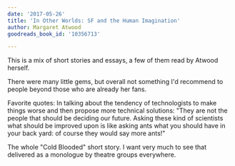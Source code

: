 ```yaml
---
date: '2017-05-26'
title: 'In Other Worlds: SF and the Human Imagination'
author: Margaret Atwood
goodreads_book_id: '10356713'

---
```

This is a mix of short stories and essays, a few of them read by Atwood herself. 

There were many little gems, but overall not something I'd recommend to people beyond those who are already her fans.

Favorite quotes:
In talking about the tendency of technologists to make things worse and then propose more technical solutions: "They are not the people that should be deciding our future. Asking these kind of scientists what should be improved upon is like asking ants what you should have in your back yard: of course they would say more ants!"

The whole "Cold Blooded" short story. I want very much to see that delivered as a monologue by theatre groups everywhere.
